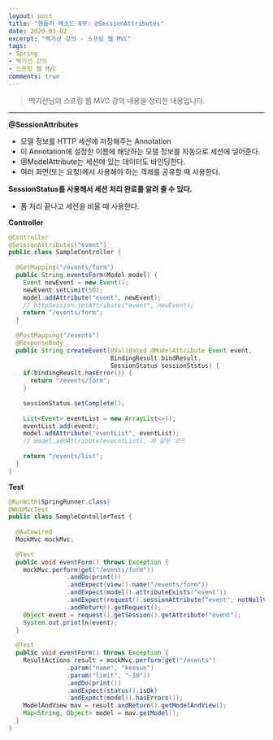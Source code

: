 ```yaml
---
layout: post 
title: "핸들러 메소드 8부: @SessionAttributes"
date: 2020-03-02
excerpt: "백기선 강의 - 스프링 웹 MVC"
tags: 
- Spring
- 백기선 강의
- 스프링 웹 MVC
comments: true 
---
```


>백기선님의 스프링 웹 MVC 강의 내용을 정리한 내용입니다.
---

**@SessionAttributes**

* 모델 정보를 HTTP 세션에 저장해주는 Annotation
* 이 Annotation에 설정한 이름에 해당하는 모델 정보를 자동으로 세션에 넣어준다.
* @ModelAttribute는 세션에 있는 데이터도 바인딩한다.
* 여러 화면(또는 요청)에서 사용해야 하는 객체를 공유할 때 사용한다.



**SessionStatus를 사용해서 세션 처리 완료를 알려 줄 수 있다.**

* 폼 처리 끝나고 세션을 비울 때 사용한다.



**Controller**

```java
@Controller
@SessionAttributes("event")
public class SampleController {
  
  @GetMapping("/events/form")
  public String eventsForm(Model model) {
    Event newEvent = new Event();
    newEvent.setLimit(50);
    model.addAttribute("event", newEvent);
    // httpSession.setAttribute("event", newEvent);
   	return "/events/form";
  }
  
  @PostMapping("/events")
  @ResponseBody
  public String createEvent(@Validated @ModelAttribute Event event, 
							BindingResult bindResult,
                            SessionStatus sessionStstus) {
    if(bindingReuslt.hasError()) {
      return "/events/form";
    }
    
    sessionStatus.setComplete();
    
   	List<Event> eventList = new ArrayList<>();
    eventList.add(event);
    model.addAttribute("eventList", eventList);
    // model.addAttribute(evecntList); 와 같은 코드
    
    return "/events/list";
  }
}
```



**Test**

```java
@RunWith(SpringRunner.class)
@WebMvcTest
public class SampleContollerTest {
  
  @Autowired
  MockMvc mockMvc;
  
  @Test
  public void eventForm() throws Exception {
    mockMvc.perform(get("/events/form"))
      			.andDo(print())
      			.andExpect(view().name("/events/form"))
      			.andExpect(model().attributeExists("event"))
      			.andExpect(request().sessionAttribute("event", notNullValue()))
                .andReturn().getRequest();
    Object event = request().getSession().getAttribute("event");
   	System.out.println(event);
  }
  
  @Test
  public void eventForm() throws Exception {
    ResultActions result = mockMvc.perform(get("/events")
                .param("name", "keesun")
                .param("limit", "-10"))
      			.andDo(print())
      			.andExpect(status().isOk)
      			.andExpect(model().hasErrors());
    ModelAndView mav = result.andReturn().getModelAndView();
    Map<String, Object> model = mav.getModel();
  }
}
```

